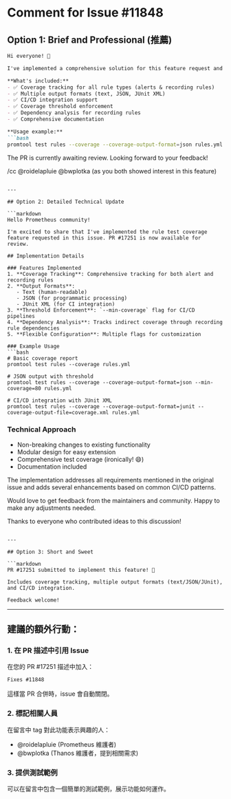 # Comment for Issue #11848

## Option 1: Brief and Professional (推薦)

```markdown
Hi everyone! 👋

I've implemented a comprehensive solution for this feature request and submitted PR #17251.

**What's included:**
- ✅ Coverage tracking for all rule types (alerts & recording rules)
- ✅ Multiple output formats (text, JSON, JUnit XML)
- ✅ CI/CD integration support
- ✅ Coverage threshold enforcement
- ✅ Dependency analysis for recording rules
- ✅ Comprehensive documentation

**Usage example:**
```bash
promtool test rules --coverage --coverage-output-format=json rules.yml
```

The PR is currently awaiting review. Looking forward to your feedback!

/cc @roidelapluie @bwplotka (as you both showed interest in this feature)
```

---

## Option 2: Detailed Technical Update

```markdown
Hello Prometheus community!

I'm excited to share that I've implemented the rule test coverage feature requested in this issue. PR #17251 is now available for review.

## Implementation Details

### Features Implemented
1. **Coverage Tracking**: Comprehensive tracking for both alert and recording rules
2. **Output Formats**:
   - Text (human-readable)
   - JSON (for programmatic processing)
   - JUnit XML (for CI integration)
3. **Threshold Enforcement**: `--min-coverage` flag for CI/CD pipelines
4. **Dependency Analysis**: Tracks indirect coverage through recording rule dependencies
5. **Flexible Configuration**: Multiple flags for customization

### Example Usage
```bash
# Basic coverage report
promtool test rules --coverage rules.yml

# JSON output with threshold
promtool test rules --coverage --coverage-output-format=json --min-coverage=80 rules.yml

# CI/CD integration with JUnit XML
promtool test rules --coverage --coverage-output-format=junit --coverage-output-file=coverage.xml rules.yml
```

### Technical Approach
- Non-breaking changes to existing functionality
- Modular design for easy extension
- Comprehensive test coverage (ironically! 😄)
- Documentation included

The implementation addresses all requirements mentioned in the original issue and adds several enhancements based on common CI/CD patterns.

Would love to get feedback from the maintainers and community. Happy to make any adjustments needed.

Thanks to everyone who contributed ideas to this discussion!
```

---

## Option 3: Short and Sweet

```markdown
PR #17251 submitted to implement this feature! 🎉

Includes coverage tracking, multiple output formats (text/JSON/JUnit), and CI/CD integration.

Feedback welcome!
```

---

## 建議的額外行動：

### 1. 在 PR 描述中引用 Issue
在您的 PR #17251 描述中加入：
```markdown
Fixes #11848
```
這樣當 PR 合併時，issue 會自動關閉。

### 2. 標記相關人員
在留言中 tag 對此功能表示興趣的人：
- @roidelapluie (Prometheus 維護者)
- @bwplotka (Thanos 維護者，提到相關需求)

### 3. 提供測試範例
可以在留言中包含一個簡單的測試範例，展示功能如何運作。